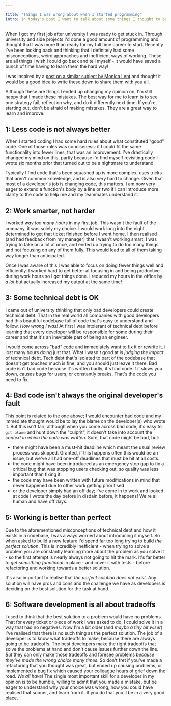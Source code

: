 ```yaml
---

title: "Things I was wrong about when I started programming"
intro: In today's post I want to talk about some things I thought to be true when I started as a programmer, or habits I had, that I've now changed as I learn and reflect on my career so far.
---
```


When I got my first job after university I was ready to get stuck in. Through
university and side projects I'd done a good amount of programming and thought
that I was more than ready for my full time career to start. Recently I've been
looking back and thinking that I definitely had some misconceptions, weird
approaches and inefficient ways of working. These are all things I wish I could
go back and tell myself - it would have saved a bunch of time having to learn
them the hard way!

I was inspired by a
[post on a similar subject by Monica Lent](https://monicalent.com/blog/2019/06/03/absolute-truths-unlearned-as-junior-developer/)
and thought it would be a good idea to write these down to share them with you
all.

Although these are things I ended up changing my opinion on, I'm still happy
that I made these mistakes. The best way for me to learn is to see one strategy
fail, reflect on why, and do it differently next time. If you're starting out,
don't be afraid of making mistakes. They are a great way to learn and improve.

## 1: Less code is not always better

When I started coding I had some hard rules about what constituted "good" code.
One of those rules was conciseness: if I could fit the same functionality into
fewer lines, that was an improvement. I've drastically changed my mind on this,
partly because I'd find myself revisiting code I wrote six months prior that
turned out to be a nightmare to understand.

Typically I find code that's been squashed up is more complex, uses tricks that
aren't common knowledge, and is also very hard to change. Given that most of a
developer's job is changing code, this matters. I am now very eager to extend a
function's body by a line or two if I can introduce more clarity to the code to
help me and my teammates understand it.

## 2: Work smarter, not harder

I worked _way too many hours_ in my first job. This wasn't the fault of the
company, it was solely my choice. I would work long into the night determined to
get that ticket finished before I went home. I then realised (and had feedback
from my manager) that I wasn't working smart; I was trying to take on a lot at
once, and ended up trying to do too many things and not focusing on any of them
fully. This would lead to all of them taking way longer than anticipated.

Once I was aware of this I was able to focus on doing fewer things well and
efficiently. I worked hard to get better at focusing in and being productive
during work hours so I got things done. I reduced my hours in the office by _a
lot_ but actually increased my output at the same time!

## 3: Some technical debt is OK

I came out of university thinking that only bad developers could create
technical debt. That in the real world all companies with good developers had
this beautiful codebase full of code that's easy to understand and follow. _How
wrong I was!_ At first I was intolerant of technical debt before learning that
every developer will be responsible for some during their career and that it's
an inevitable part of being an engineer.

I would come across "bad" code and immediately want to fix it or rewrite it. I
lost many hours doing just that. What I wasn't good at is _judging the impact_
of technical debt. Tech debt that's isolated to part of the codebase that
doesn't get touched much is fine, and you should just leave it there. Bad code
isn't bad code because it's written badly; it's bad code if it slows you down,
causes bugs for users, or constantly breaks. That's the code you need to fix.

## 4: Bad code isn't always the original developer's fault

This point is related to the one above; I would encounter bad code and my
immediate thought would be to lay the blame on the developer(s) who wrote it.
But this isn't fair; although when you come across bad code, it's easy to
`git blame` and hunt down the "culprit", it doesn't take into account the
_context in which the code was written_. Sure, that code might be bad, but:

* there might have been a must-hit deadline which meant the usual review process
  was skipped. Granted, if this happens often this would be an issue, but we've
  all had one-off deadlines that must be hit at all costs.
* the code might have been introduced as an emergency stop gap to fix a critical
  bug that was stopping users checking out, so quality was less important than
  fixing it.
* the code may have been written with future modifications in mind that never
  happened due to other work getting prioritised
* or the developer simply had an off day; I've come in to work and looked at
  code I wrote the day before in disdain before, it happens! We're all human and
  have off days.

## 5: Working is better than perfect

Due to the aforementioned misconceptions of technical debt and how it exists in
a codebase, I was always worried about introducing it myself. So when asked to
build a new feature I'd spend far too long trying to build _the perfect
solution_. This is incredibly inefficient - when trying to solve a problem you
are constantly learning more about the problem as you solve it - so the first
attempt is nearly always not going to hit the mark. It's far better to _get
something functional_ in place - and cover it with tests - before refactoring
and working towards a better solution.

It's also important to realise that _the perfect solution does not exist_. Any
solution will have pros and cons and the challenge we have as developers is
deciding on the best solution for the task at hand.

## 6: Software development is all about tradeoffs

I used to think that the best solution to a problem would have no problems. That
for every ticket or piece of work I was asked to do, I could solve it in a way
that had no negatives. Now I'm a bit older (and _maybe a tiny bit wiser_) I've
realised that there is no such thing as the perfect solution. The job of a
developer is to know what tradeoffs to make, because there are always going to
be tradeoffs. The best developers make the right tradeoffs that solve the
problems at hand and don't cause issues further down the line. _But_ they can
only make those tradeoffs and foresee problems _because they've made the wrong
choice many times_. So don't fret if you've made a refactoring that you thought
was great, but ended up causing problems, or implemented a bug fix which caused
your colleague hours of grief down the road. _We all have!_ The single most
important skill for a developer in my opinion is to be humble, willing to admit
that you made a mistake, but be eager to understand why your choice was wrong,
how you could have realised that sooner, and learn from it. If you do that
you'll be in a very good place.
